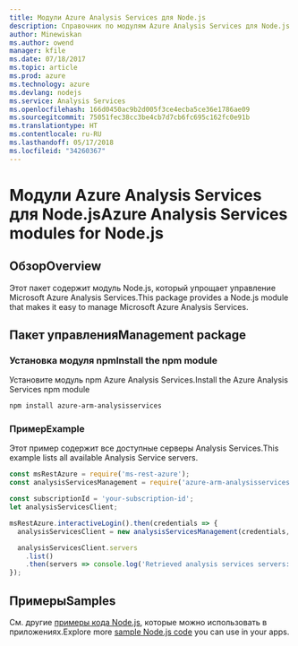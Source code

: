 ```yaml
---
title: Модули Azure Analysis Services для Node.js
description: Справочник по модулям Azure Analysis Services для Node.js
author: Minewiskan
ms.author: owend
manager: kfile
ms.date: 07/18/2017
ms.topic: article
ms.prod: azure
ms.technology: azure
ms.devlang: nodejs
ms.service: Analysis Services
ms.openlocfilehash: 166d0450ac9b2d005f3ce4ecba5ce36e1786ae09
ms.sourcegitcommit: 75051fec38cc3be4cb7d7cb6fc695c162fc0e91b
ms.translationtype: HT
ms.contentlocale: ru-RU
ms.lasthandoff: 05/17/2018
ms.locfileid: "34260367"
---
```

# <a name="azure-analysis-services-modules-for-nodejs"></a><span data-ttu-id="d9e02-103">Модули Azure Analysis Services для Node.js</span><span class="sxs-lookup"><span data-stu-id="d9e02-103">Azure Analysis Services modules for Node.js</span></span>

## <a name="overview"></a><span data-ttu-id="d9e02-104">Обзор</span><span class="sxs-lookup"><span data-stu-id="d9e02-104">Overview</span></span>
<span data-ttu-id="d9e02-105">Этот пакет содержит модуль Node.js, который упрощает управление Microsoft Azure Analysis Services.</span><span class="sxs-lookup"><span data-stu-id="d9e02-105">This package provides a Node.js module that makes it easy to manage Microsoft Azure Analysis Services.</span></span>

## <a name="management-package"></a><span data-ttu-id="d9e02-106">Пакет управления</span><span class="sxs-lookup"><span data-stu-id="d9e02-106">Management package</span></span>

### <a name="install-the-npm-module"></a><span data-ttu-id="d9e02-107">Установка модуля npm</span><span class="sxs-lookup"><span data-stu-id="d9e02-107">Install the npm module</span></span>

<span data-ttu-id="d9e02-108">Установите модуль npm Azure Analysis Services.</span><span class="sxs-lookup"><span data-stu-id="d9e02-108">Install the Azure Analysis Services npm module</span></span>

```bash
npm install azure-arm-analysisservices
```

### <a name="example"></a><span data-ttu-id="d9e02-109">Пример</span><span class="sxs-lookup"><span data-stu-id="d9e02-109">Example</span></span>

<span data-ttu-id="d9e02-110">Этот пример содержит все доступные серверы Analysis Services.</span><span class="sxs-lookup"><span data-stu-id="d9e02-110">This example lists all available Analysis Service servers.</span></span>

```javascript
const msRestAzure = require('ms-rest-azure');
const analysisServicesManagement = require('azure-arm-analysisservices');

const subscriptionId = 'your-subscription-id';
let analysisServicesClient;

msRestAzure.interactiveLogin().then(credentials => {
  analysisServicesClient = new analysisServicesManagement(credentials, subscriptionId);

  analysisServicesClient.servers
    .list()
    .then(servers => console.log('Retrieved analysis services servers: ', servers));
});
```

## <a name="samples"></a><span data-ttu-id="d9e02-111">Примеры</span><span class="sxs-lookup"><span data-stu-id="d9e02-111">Samples</span></span>

<span data-ttu-id="d9e02-112">См. другие [примеры кода Node.js](https://azure.microsoft.com/resources/samples/?platform=nodejs), которые можно использовать в приложениях.</span><span class="sxs-lookup"><span data-stu-id="d9e02-112">Explore more [sample Node.js code](https://azure.microsoft.com/resources/samples/?platform=nodejs) you can use in your apps.</span></span>
